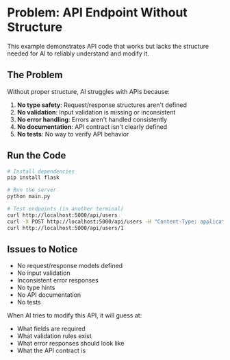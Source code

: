 # Problem: API Endpoint Without Structure

This example demonstrates API code that works but lacks the structure needed for AI to reliably understand and modify it.

## The Problem

Without proper structure, AI struggles with APIs because:

1. **No type safety**: Request/response structures aren't defined
2. **No validation**: Input validation is missing or inconsistent
3. **No error handling**: Errors aren't handled consistently
4. **No documentation**: API contract isn't clearly defined
5. **No tests**: No way to verify API behavior

## Run the Code

```bash
# Install dependencies
pip install flask

# Run the server
python main.py

# Test endpoints (in another terminal)
curl http://localhost:5000/api/users
curl -X POST http://localhost:5000/api/users -H "Content-Type: application/json" -d '{"name":"Alice","email":"alice@example.com"}'
curl http://localhost:5000/api/users/1
```

## Issues to Notice

- No request/response models defined
- No input validation
- Inconsistent error responses
- No type hints
- No API documentation
- No tests

When AI tries to modify this API, it will guess at:
- What fields are required
- What validation rules exist
- What error responses should look like
- What the API contract is

